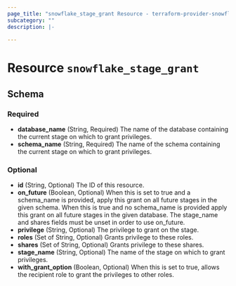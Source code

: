 ```yaml
---
page_title: "snowflake_stage_grant Resource - terraform-provider-snowflake"
subcategory: ""
description: |-
  
---
```


# Resource `snowflake_stage_grant`





## Schema

### Required

- **database_name** (String, Required) The name of the database containing the current stage on which to grant privileges.
- **schema_name** (String, Required) The name of the schema containing the current stage on which to grant privileges.

### Optional

- **id** (String, Optional) The ID of this resource.
- **on_future** (Boolean, Optional) When this is set to true and a schema_name is provided, apply this grant on all future stages in the given schema. When this is true and no schema_name is provided apply this grant on all future stages in the given database. The stage_name and shares fields must be unset in order to use on_future.
- **privilege** (String, Optional) The privilege to grant on the stage.
- **roles** (Set of String, Optional) Grants privilege to these roles.
- **shares** (Set of String, Optional) Grants privilege to these shares.
- **stage_name** (String, Optional) The name of the stage on which to grant privileges.
- **with_grant_option** (Boolean, Optional) When this is set to true, allows the recipient role to grant the privileges to other roles.


